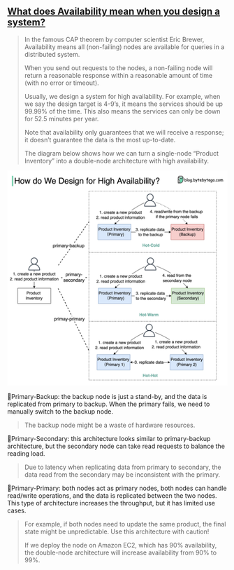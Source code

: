 ## [What does Availability mean when you design a system?](https://twitter.com/alexxubyte/status/1537100597110792192)

> In the famous CAP theorem by computer scientist Eric Brewer, Availability means all (non-failing) nodes are available for queries in a distributed system.
>
> When you send out requests to the nodes, a non-failing node will return a reasonable response within a reasonable amount of time (with no error or timeout).
> 
> Usually, we design a system for high availability. For example, when we say the design target is 4-9’s, it means the services should be up 99.99% of the time. This also means the services can only be down for 52.5 minutes per year.
> 
> Note that availability only guarantees that we will receive a response; it doesn’t guarantee the data is the most up-to-date.
>
> The diagram below shows how we can turn a single-node “Product Inventory” into a double-node architecture with high availability.

![high_availability](high_availability.jpeg)

🔹Primary-Backup: the backup node is just a stand-by, and the data is replicated from primary to backup. When the primary fails, we need to manually switch to the backup node.
> The backup node might be a waste of hardware resources.

🔹Primary-Secondary: this architecture looks similar to primary-backup architecture, but the secondary node can take read requests to balance the reading load.
> Due to latency when replicating data from primary to secondary, the data read from the secondary may be inconsistent with the primary.

🔹Primary-Primary: both nodes act as primary nodes, both nodes can handle read/write operations, and the data is replicated between the two nodes. This type of architecture increases the throughput, but it has limited use cases.

> For example, if both nodes need to update the same product, the final state might be unpredictable. Use this architecture with caution!
>
> If we deploy the node on Amazon EC2, which has 90% availability, the double-node architecture will increase availability from 90% to 99%.